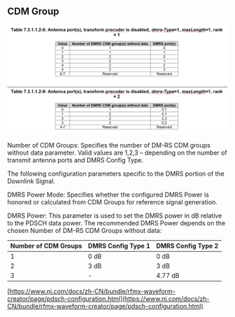 ## CDM Group 

![1718681889239](image/ChannelEst/1718681889239.png)

Number of CDM Groups: Specifies the number of DM-RS CDM groups without data parameter. Valid values are 1,2,3 – depending on the number of transmit antenna ports and DMRS Config Type.

The following configuration parameters specific to the DMRS portion of the Downlink Signal.

DMRS Power Mode: Specifies whether the configured DMRS Power is honored or calculated from CDM Groups for reference signal generation.

DMRS Power: This parameter is used to set the DMRS power in dB relative to the PDSCH data power. The recommended DMRS Power depends on the chosen Number of DM-RS CDM Groups without data:

| Number of CDM Groups | DMRS Config Type 1 | DMRS Config Type 2 |
| -------------------- | ------------------ | ------------------ |
| 1                    | 0 dB               | 0 dB               |
| 2                    | 3 dB               | 3 dB               |
| 3                    | -                  | 4.77 dB            |

[https://www.ni.com/docs/zh-CN/bundle/rfmx-waveform-creator/page/pdsch-configuration.html](https://www.ni.com/docs/zh-CN/bundle/rfmx-waveform-creator/page/pdsch-configuration.html)

